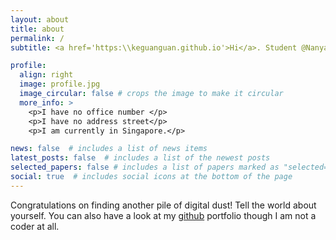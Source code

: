 ```yaml
---
layout: about
title: about
permalink: /
subtitle: <a href='https:\\keguanguan.github.io'>Hi</a>. Student @Nanyang Technological University

profile:
  align: right
  image: profile.jpg
  image_circular: false # crops the image to make it circular
  more_info: >
    <p>I have no office number </p>
    <p>I have no address street</p>
    <p>I am currently in Singapore.</p>

news: false  # includes a list of news items
latest_posts: false  # includes a list of the newest posts
selected_papers: false # includes a list of papers marked as "selected={true}"
social: true  # includes social icons at the bottom of the page
---
```


Congratulations on finding another pile of digital dust! Tell the world about yourself. You can also have a look at my [github](https://github.com/keguanguan) portfolio though I am not a coder at all.
